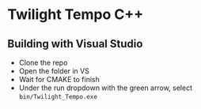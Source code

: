 # Twilight Tempo C++

## Building with Visual Studio

- Clone the repo
- Open the folder in VS
- Wait for CMAKE to finish
- Under the run dropdown with the green arrow, select `bin/Twilight_Tempo.exe`
